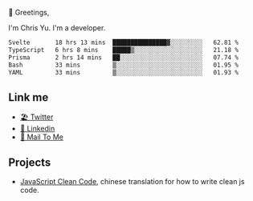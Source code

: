 👋 Greetings, 

I'm Chris Yu. I'm a developer. 


<!--START_SECTION:waka-->

```txt
Svelte       18 hrs 13 mins  ███████████████▓░░░░░░░░░   62.81 %
TypeScript   6 hrs 8 mins    █████▒░░░░░░░░░░░░░░░░░░░   21.18 %
Prisma       2 hrs 14 mins   ██░░░░░░░░░░░░░░░░░░░░░░░   07.74 %
Bash         33 mins         ▒░░░░░░░░░░░░░░░░░░░░░░░░   01.95 %
YAML         33 mins         ▒░░░░░░░░░░░░░░░░░░░░░░░░   01.93 %
```

<!--END_SECTION:waka-->

## Link me

- [🏖️ Twitter](https://twitter.com/yuetong3yu)
- [🧳 Linkedin](https://www.linkedin.com/in/yuetong3yu)
- [📧 Mail To Me](mailto:yuetong3yu@gmail.com)


## Projects 

- [JavaScript Clean Code](https://js-clean-code-cn.vercel.app/), chinese translation for how to write clean js code.
